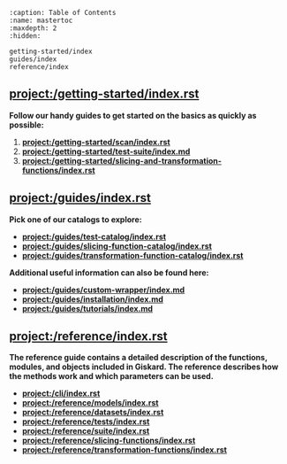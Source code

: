 ```{toctree}
:caption: Table of Contents
:name: mastertoc
:maxdepth: 2
:hidden:

getting-started/index
guides/index
reference/index
```

## <project:/getting-started/index.rst>

**Follow our handy guides to get started on the basics as quickly as possible:**
1. **<project:/getting-started/scan/index.rst>**
2. **<project:/getting-started/test-suite/index.md>**
3. **<project:/getting-started/slicing-and-transformation-functions/index.rst>**

## <project:/guides/index.rst>
**Pick one of our catalogs to explore:**
- **<project:/guides/test-catalog/index.rst>**
- **<project:/guides/slicing-function-catalog/index.rst>**
- **<project:/guides/transformation-function-catalog/index.rst>**

**Additional useful information can also be found here:**
- **<project:/guides/custom-wrapper/index.md>**
- **<project:/guides/installation/index.md>**
- **<project:/guides/tutorials/index.md>**

## <project:/reference/index.rst>

**The reference guide contains a detailed description of the functions, modules, and objects included in Giskard.
The reference describes how the methods work and which parameters can be used.**

- **<project:/cli/index.rst>**
- **<project:/reference/models/index.rst>**
- **<project:/reference/datasets/index.rst>**
- **<project:/reference/tests/index.rst>**
- **<project:/reference/suite/index.rst>**
- **<project:/reference/slicing-functions/index.rst>**
- **<project:/reference/transformation-functions/index.rst>**

